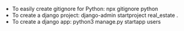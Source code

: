 - To easily create gitignore for Python: npx gitignore python
- To create a django project: django-admin startproject real_estate .
- To create a django app: python3 manage.py startapp users
